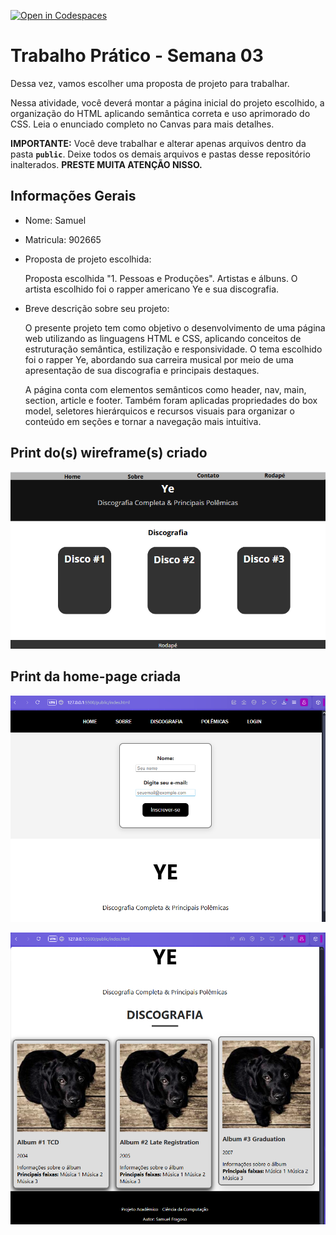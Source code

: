 [![Open in Codespaces](https://classroom.github.com/assets/launch-codespace-2972f46106e565e64193e422d61a12cf1da4916b45550586e14ef0a7c637dd04.svg)](https://classroom.github.com/open-in-codespaces?assignment_repo_id=20208773)
# Trabalho Prático - Semana 03

Dessa vez, vamos escolher uma proposta de projeto para trabalhar.

Nessa atividade, você deverá montar a página inicial do projeto escolhido, a organização do HTML aplicando semântica correta e uso aprimorado do CSS. Leia o enunciado completo no Canvas para mais detalhes.

**IMPORTANTE:** Você deve trabalhar e alterar apenas arquivos dentro da pasta **`public`**. Deixe todos os demais arquivos e pastas desse repositório inalterados. **PRESTE MUITA ATENÇÃO NISSO.**

## Informações Gerais

- Nome: Samuel
- Matricula: 902665
- Proposta de projeto escolhida:

     Proposta escolhida "1. Pessoas e Produções". Artistas e álbuns.
     O artista escolhido foi o rapper americano Ye e sua discografia.

- Breve descrição sobre seu projeto:

    O presente projeto tem como objetivo o desenvolvimento de uma página web utilizando as linguagens HTML e CSS, aplicando conceitos de estruturação semântica, estilização e responsividade. O tema escolhido foi o rapper Ye, abordando sua carreira musical por meio de uma apresentação de sua discografia e principais destaques.

    A página conta com elementos semânticos como header, nav, main, section, article e footer. Também foram aplicadas propriedades do box model, seletores hierárquicos e recursos visuais para organizar o conteúdo em seções e tornar a navegação mais intuitiva.
    


## Print do(s) wireframe(s) criado

![Print do wireframe](public/IMAGENS/wireframe.png)


## Print da home-page criada

![Print da homepage](public/IMAGENS/home-page.png)

![Print da homepage2](public/IMAGENS/home-page2.png)

